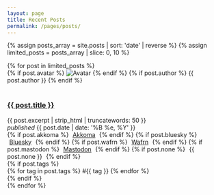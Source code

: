 ```yaml
---
layout: page
title: Recent Posts
permalink: /pages/posts/
---
```


{% assign posts_array = site.posts | sort: 'date' | reverse %}
{% assign limited_posts = posts_array | slice: 0, 10 %}

<div class="posts-section">
  {% for post in limited_posts %}
    <div class="posts-item item">
      {% if post.avatar %}
        <img src="{{ post.avatar }}" alt="Avatar" class="no-center toot-avatar pack-avatar">
      {% endif %}
      {% if post.author %}
        {{ post.author }}
      {% endif %}
      <br /><br />
      <h3><a href="{{ post.url }}">{{ post.title }}</a></h3>
      <div>{{ post.excerpt | strip_html | truncatewords: 50 }}</div>
      <span class="date"><i>published</i> {{ post.date | date: '%B %e, %Y' }}</span>
      <div class="syndicate">
        <i class="ph ph-broadcast" title="Syndication"></i>
        {% if post.akkoma %}
          <span style="padding:0px 5px 0px 5px;">
            <a href="{{ post.akkoma }}" target="_blank">Akkoma</a>
          </span>
        {% endif %}
        {% if post.bluesky %}
          <span style="padding:0px 5px 0px 5px;">
            <a href="{{ post.bluesky }}" target="_blank">Bluesky</a>
          </span>
        {% endif %}
        {% if post.wafrn %}
          <span style="padding:0px 5px 0px 5px;">
            <a href="{{ post.wafrn }}" target="_blank">Wafrn</a>
          </span>
        {% endif %}
        {% if post.mastodon %}
          <span style="padding:0px 5px 0px 5px;">
            <a href="{{ post.mastodon }}" target="_blank">Mastodon</a>
          </span>
        {% endif %}
        {% if post.none %}
          <span style="padding:0px 5px 0px 5px;">
            {{ post.none }}
          </span>
        {% endif %}
      </div>
      {% if post.tags %}
        <div class="tags">
          {% for tag in post.tags %}
            <span>#{{ tag }}</span>
          {% endfor %}
        </div>
      {% endif %}
    </div>
  {% endfor %}
</div>